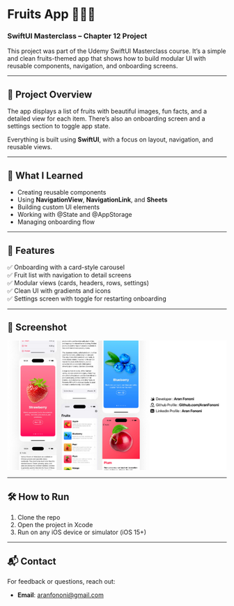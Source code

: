 # Fruits App 🍎🍇🍓  

### SwiftUI Masterclass – Chapter 12 Project  

This project was part of the Udemy SwiftUI Masterclass course. It’s a simple and clean fruits-themed app that shows how to build modular UI with reusable components, navigation, and onboarding screens.

---

## 📌 Project Overview  
The app displays a list of fruits with beautiful images, fun facts, and a detailed view for each item. There’s also an onboarding screen and a settings section to toggle app state.  

Everything is built using **SwiftUI**, with a focus on layout, navigation, and reusable views.  

---

## 🧩 What I Learned  
- Creating reusable components  
- Using **NavigationView**, **NavigationLink**, and **Sheets**  
- Building custom UI elements  
- Working with @State and @AppStorage  
- Managing onboarding flow  

---

## 🍿 Features  
✅ Onboarding with a card-style carousel  
✅ Fruit list with navigation to detail screens  
✅ Modular views (cards, headers, rows, settings)  
✅ Clean UI with gradients and icons  
✅ Settings screen with toggle for restarting onboarding  

---

## 📸 Screenshot  
![Placeholder](./Documents/Readme.jpg)

---

## 🛠️ How to Run  
1. Clone the repo  
2. Open the project in Xcode  
3. Run on any iOS device or simulator (iOS 15+)  

---

## 📬 Contact  
For feedback or questions, reach out:  
- **Email**: [aranfononi@gmail.com](mailto:aranfononi@gmail.com)  

